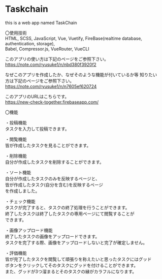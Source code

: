 # Taskchain
this is a web app named TaskChain

〇使用技術  
 HTML, SCSS, JavaScript, Vue, Vuetify, FireBase(realtime database, authentication, storage),  
 Babel, Compressor.js, VueRouter, VueCLI
   
 このアプリの使い方は下記のページをご参照下さい。  
   https://note.com/ryusuke1/n/nbd380f3920f2
   
   
 なぜこのアプリを作成したか、なぜそのような機能が付いているか等
 知りたい方は下記のページをご参照下さい。  
   https://note.com/ryusuke1/n/n7605ef620724
 
 
 このアプリのURLはこちらです。  
   https://new-check-together.firebaseapp.com/
 
 
 
 〇機能
  
 ・投稿機能  
 タスクを入力して投稿できます。
 
 ・閲覧機能  
 皆が作成したタスクを見ることができます。
 
 ・削除機能  
 自分が作成したタスクを削除することができます。
 
 ・ソート機能  
 自分が作成したタスクのみを反映するページと、  
 皆が作成したタスク(自分を含む)を反映するページ  
 を作成しました。  
 
 ・チェック機能  
 タスクが完了すると、タスクの終了処理を行うことができます。  
 終了したタスクは終了したタスクの専用ページにて閲覧することが  
 できます。  
 
 ・画像アップロード機能  
 終了したタスクの画像をアップロードできます。  
 タスクを完了する際、画像をアップロードしないと完了が確定しません。  
 
 ・評価機能  
 皆が完了したタスクを閲覧して頑張りを称えたいと思ったタスクにはグッド  
 ボタンをクリックしてそのタスクにグッドを付けることができます。  
 また、グッドが3つ溜まるとそのタスクの縁がカラフルになります。  

